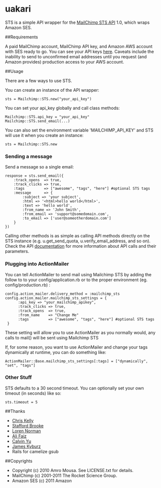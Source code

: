 # uakari

STS is a simple API wrapper for the [MailChimp STS API](http://http://apidocs.mailchimp.com/sts/1.0/) 1.0, which wraps Amazon SES.
    
##Requirements

A paid MailChimp account, MailChimp API key, and Amazon AWS account with SES ready to go. You can see your API keys [here](http://admin.mailchimp.com/account/api). Caveats include the inability to send to unconfirmed email addresses until you request (and Amazon provides) production access to your AWS account.

##Usage

There are a few ways to use STS.

You can create an instance of the API wrapper:

    sts = Mailchimp::STS.new("your_api_key")

You can set your api_key globally and call class methods:

    Mailchimp::STS.api_key = "your_api_key"
    Mailchimp::STS.send_email(...)

You can also set the environment variable 'MAILCHIMP_API_KEY' and STS will use it when you create an instance:

    sts = Mailchimp::STS.new

### Sending a message

Send a message so a single email:

    response = sts.send_email({
        :track_opens  => true, 
        :track_clicks => true, 
        :tags         => ["awesome", "tags", "here"] #optional STS tags
        :message      => { 
            :subject => 'your subject', 
            :html => '<html>hello world</html>', 
            :text => 'hello world', 
            :from_name => 'John Smith', 
            :from_email => 'support@somedomain.com', 
            :to_email => ['user@someotherdomain.com']
        }
    })

Calling other methods is as simple as calling API methods directly on the STS instance (e.g. u.get_send_quota, u.verify_email_address, and so on). Check the API [documentation](http://apidocs.mailchimp.com/sts/1.0/) for more information about API calls and their parameters.


### Plugging into ActionMailer

You can tell ActionMailer to send mail using Mailchimp STS by adding the follow to to your config/application.rb or to the proper environment (eg. config/production.rb) :
    
    config.action_mailer.delivery_method = :mailchimp_sts
    config.action_mailer.mailchimp_sts_settings = {
          :api_key => "your_mailchimp_apikey",
          :track_clicks => true,
          :track_opens  => true, 
          :from_name    => "Change Me"
          :tags         => ["awesome", "tags", "here"] #optional STS tags
     }

These setting will allow you to use ActionMailer as you normally would, any calls to mail() will be sent using Mailchimp STS

If, for some reason, you want to use ActionMailer and change your tags dynamically at runtime, you can do something like:

    ActionMailer::Base.mailchimp_sts_settings[:tags] = ["dynamically", "set", "tags"]

### Other Stuff

STS defaults to a 30 second timeout. You can optionally set your own timeout (in seconds) like so:

    sts.timeout = 5

##Thanks

* [Chris Kelly](https://github.com/ckdake)
* [Stafford Brooke](https://github.com/srbiv)
* [Loren Norman](https://github.com/lorennorman)
* [Ali Faiz](https://github.com/alif)
* [Calvin Yu](https://github.com/cyu)
* [James Kyburz](https://github.com/JamesKyburz)
* Rails for camelize gsub

##Copyrights

* Copyright (c) 2010 Amro Mousa. See LICENSE.txt for details.
* MailChimp (c) 2001-2011 The Rocket Science Group.
* Amazon SES (c) 2011 Amazon